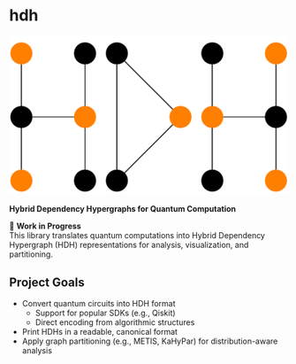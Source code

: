 # hdh

![My Logo](https://raw.githubusercontent.com/grageragarces/hdh/main/docs/img/logo.png)

**Hybrid Dependency Hypergraphs for Quantum Computation**

🚧 **Work in Progress**  
This library translates quantum computations into Hybrid Dependency Hypergraph (HDH) representations for analysis, visualization, and partitioning.

## Project Goals

- Convert quantum circuits into HDH format  
  - Support for popular SDKs (e.g., Qiskit)  
  - Direct encoding from algorithmic structures
- Print HDHs in a readable, canonical format  
- Apply graph partitioning (e.g., METIS, KaHyPar) for distribution-aware analysis

